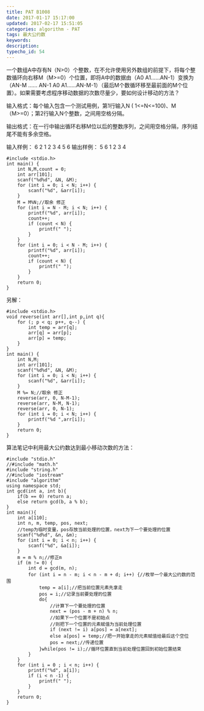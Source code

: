 ```yaml
---
title: PAT B1008
date: 2017-01-17 15:17:00
updated: 2017-02-17 15:51:05
categories: algorithm - PAT
tags: 最大公约数
keywords:
description:
typecho_id: 54
---
```


一个数组A中存有N（N>0）个整数，在不允许使用另外数组的前提下，将每个整数循环向右移M（M>=0）个位置，即将A中的数据由（A0 A1……AN-1）变换为（AN-M …… AN-1 A0 A1……AN-M-1）（最后M个数循环移至最前面的M个位置）。如果需要考虑程序移动数据的次数尽量少，要如何设计移动的方法？

输入格式：每个输入包含一个测试用例，第1行输入N ( 1<=N<=100)、M（M>=0）；第2行输入N个整数，之间用空格分隔。

输出格式：在一行中输出循环右移M位以后的整数序列，之间用空格分隔，序列结尾不能有多余空格。

输入样例：
6 2
1 2 3 4 5 6
输出样例：
5 6 1 2 3 4

    #include <stdio.h>
    int main() {
        int N,M,count = 0;
        int arr[101];
        scanf("%d%d", &N, &M);
        for (int i = 0; i < N; i++) {
            scanf("%d", &arr[i]);
        }
        M = M%N;//取余 修正
        for (int i = N - M; i < N; i++) {
            printf("%d", arr[i]);
            count++;
            if (count < N) {
                printf(" ");
            }
        }
        for (int i = 0; i < N - M; i++) {
            printf("%d", arr[i]);
            count++;
            if (count < N) {
                printf(" ");
            }
        }
        return 0;
    }
另解：

    #include <stdio.h>
    void reverse(int arr[],int p,int q){
        for (; p < q; p++, q--) {
            int temp = arr[q];
            arr[q] = arr[p];
            arr[p] = temp;
        }
    }
    int main() {
        int N,M;
        int arr[101];
        scanf("%d%d", &N, &M);
        for (int i = 0; i < N; i++) {
            scanf("%d", &arr[i]);
        }
        M %= N;//取余 修正
        reverse(arr, 0, N-M-1);
        reverse(arr, N-M, N-1);
        reverse(arr, 0, N-1);
        for (int i = 0; i < N; i++) {
            printf("%d ",arr[i]);
        }
        return 0;
    }

算法笔记中利用最大公约数达到最小移动次数的方法：

    #include "stdio.h"
    //#include "math.h"
    #include "string.h"
    //#include "iostream"
    #include "algorithm"
    using namespace std;
    int gcd(int a, int b){
        if(b == 0) return a;
        else return gcd(b, a % b);
    }
    int main(){
        int a[110];
        int n, m, temp, pos, next;
        //temp为临时变量，pos存放当前处理的位置，next为下一个要处理的位置
        scanf("%d%d", &n, &m);
        for (int i = 0; i < n; i++) {
            scanf("%d", &a[i]);
        }
        m = m % n;//修正m
        if (m != 0) {
            int d = gcd(m, n);
            for (int i = n - m; i < n - m + d; i++) {//枚举一个最大公约数的范围
                temp = a[i];//把当前位置元素先拿走
                pos = i;//记录当前要处理的位置
                do{
                    //计算下一个要处理的位置
                    next = (pos - m + n) % n;
                    //如果下一个位置不是初始点
                    //则把下一个位置的元素赋值为当前处理位置
                    if (next != i) a[pos] = a[next];
                    else a[pos] = temp;//把一开始拿走的元素赋值给最后这个空位
                    pos = next;//传递位置
                }while(pos != i);//循环位置直到当前处理位置回到初始位置结束
            }
        }
        for (int i = 0 ; i < n; i++) {
            printf("%d", a[i]);
            if (i < n -1) {
                printf(" ");
            }
        }
        return 0;
    }

